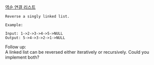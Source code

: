 [역순 연결 리스트](https://leetcode.com/problems/reverse-linked-list/)
```
Reverse a singly linked list.

Example:

Input: 1->2->3->4->5->NULL
Output: 5->4->3->2->1->NULL
```
Follow up:  
A linked list can be reversed either iteratively or recursively. Could you implement both?

